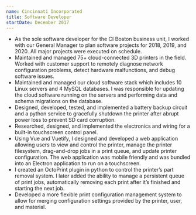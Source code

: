 ```yaml
---
name: Cincinnati Incorporated
title: Software Developer
startDate: December 2017
---
```


-   As the sole software developer for the CI Boston business unit, I worked with our General Manager to plan software projects for 2018, 2019, and 2020. All major projects were executed on schedule.
-   Maintained and managed 75+ cloud-connected 3D printers in the field. Worked with customer support to remotely diagnose network configuration problems, detect hardware malfunctions, and debug software issues.
-   Maintained and managed our cloud software stack which includes 10 Linux servers and 4 MySQL databases. I was responsible for updating the cloud software running on the servers and performing data and schema migrations on the database.
-   Designed, developed, tested, and implemented a battery backup circuit and a python service to gracefully shutdown the printer after abrupt power loss to prevent SD card corruption.
-   Researched, designed, and implemented the electronics and wiring for a built-in touchscreen control panel.
-   Using Vue and Vuetify, I designed and developed a web application allowing users to view and control the printer, manage the printer filesystem, drag-and-drop jobs in a print queue, and update printer configuration. The web application was mobile friendly and was bundled into an Electron application to run on a touchscreen.
-   I created an OctoPrint plugin in python to control the printer’s part removal system. I later added the ability to manage a persistent queue of print jobs, automatically removing each print after it’s finished and starting the next job.
-   Developed a more flexible print configuration management system to allow for merging configuration settings provided by the printer, user, and material.
